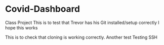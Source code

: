 # Covid-Dashboard
Class Project
This is to test that Trevor has his Git installed/setup correctly
I hope this works

This is to check that cloning is working correctly.
Another test
Testing SSH